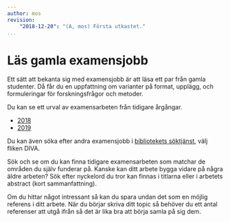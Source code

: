 ```yaml
---
author: mos
revision:
    "2018-12-20": "(A, mos) Första utkastet."
...
```

Läs gamla examensjobb
=======================

Ett sätt att bekanta sig med examensjobb är att läsa ett par från gamla studenter. Då får du en uppfattning om varianter på format, upplägg, och formuleringar för forskningsfrågor och metoder.

Du kan se ett urval av examensarbeten från tidigare årgångar.

* [2018](./../../arbeten/a2018)
* [2019](./../../arbeten/a2019)

Du kan även söka efter andra examensjobb i [bibliotekets söktjänst](https://www.bth.se/bibliotek/), välj fliken DIVA.

Sök och se om du kan finna tidigare examensarbeten som matchar de områden du själv funderar på. Kanske kan ditt arbete bygga vidare på några äldre arbeten? Sök efter nyckelord du tror kan finnas i titlarna eller i arbetets abstract (kort sammanfattning).

Om du hittar något intressant så kan du spara undan det som en möjlig referens i ditt arbete. När du börjar skriva ditt topic så behöver du ett antal referenser att utgå ifrån så det är lika bra att börja samla på sig dem.
